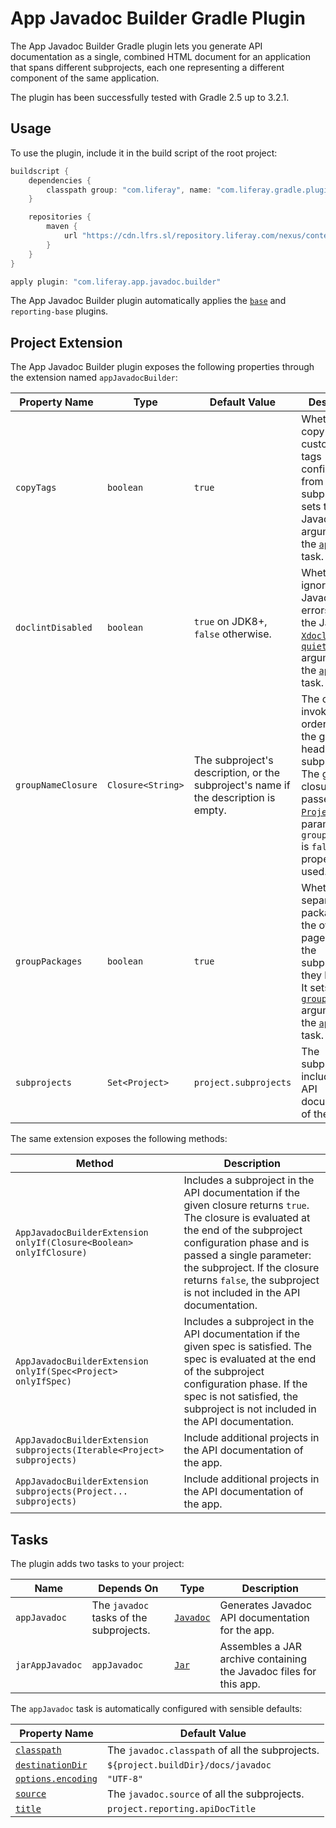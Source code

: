 # App Javadoc Builder Gradle Plugin

The App Javadoc Builder Gradle plugin lets you generate API documentation as a
single, combined HTML document for an application that spans different
subprojects, each one representing a different component of the same
application.

The plugin has been successfully tested with Gradle 2.5 up to 3.2.1.

## Usage

To use the plugin, include it in the build script of the root project:

```gradle
buildscript {
	dependencies {
		classpath group: "com.liferay", name: "com.liferay.gradle.plugins.app.javadoc.builder", version: "1.2.0"
	}

	repositories {
		maven {
			url "https://cdn.lfrs.sl/repository.liferay.com/nexus/content/groups/public"
		}
	}
}

apply plugin: "com.liferay.app.javadoc.builder"
```

The App Javadoc Builder plugin automatically applies the [`base`](https://docs.gradle.org/current/userguide/standard_plugins.html#N135C1)
and `reporting-base` plugins.

## Project Extension

The App Javadoc Builder plugin exposes the following properties through the
extension named `appJavadocBuilder`:

Property Name | Type | Default Value | Description
------------- | ---- | ------------- | -----------
`copyTags` | `boolean` | `true` | Whether to copy the custom block tags configuration from the subprojects. It sets the Javadoc [`-tag`](http://docs.oracle.com/javase/8/docs/technotes/tools/windows/javadoc.html#tag) argument for the [`appJavadoc`](#appjavadoc) task.
`doclintDisabled` | `boolean` | `true` on JDK8+, `false` otherwise. | Whether to ignore Javadoc errors. It sets the Javadoc [`-Xdoclint`](docs.oracle.com/javase/8/docs/technotes/tools/windows/javadoc.html#BEJEFABE) and [`-quiet`](http://docs.oracle.com/javase/8/docs/technotes/tools/windows/javadoc.html#CHDGFHAA) arguments for the [`appJavadoc`](#appjavadoc) task.
`groupNameClosure` | `Closure<String>` | The subproject's description, or the subproject's name if the description is empty. | The closure invoked in order to get the group heading for a subproject. The given closure is passed a [`Project`](https://docs.gradle.org/current/javadoc/org/gradle/api/Project.html) as its parameter. If `groupPackages` is `false`, this property is not used.
`groupPackages` | `boolean` | `true` | Whether to separate packages on the overview page based on the subprojects they belong to. It sets the [`-group`](docs.oracle.com/javase/8/docs/technotes/tools/unix/javadoc.html#CHDIGGII) argument for the [`appJavadoc`](#appjavadoc) task.
`subprojects` | `Set<Project>` | `project.subprojects` | The subprojects to include in the API documentation of the app.

The same extension exposes the following methods:

Method | Description
------ | -----------
`AppJavadocBuilderExtension onlyIf(Closure<Boolean> onlyIfClosure)` | Includes a subproject in the API documentation if the given closure returns `true`. The closure is evaluated at the end of the subproject configuration phase and is passed a single parameter: the subproject. If the closure returns `false`, the subproject is not included in the API documentation.
`AppJavadocBuilderExtension onlyIf(Spec<Project> onlyIfSpec)` | Includes a subproject in the API documentation if the given spec is satisfied. The spec is evaluated at the end of the subproject configuration phase. If the spec is not satisfied, the subproject is not included in the API documentation.
`AppJavadocBuilderExtension subprojects(Iterable<Project> subprojects)` | Include additional projects in the API documentation of the app.
`AppJavadocBuilderExtension subprojects(Project... subprojects)` | Include additional projects in the API documentation of the app.

## Tasks

The plugin adds two tasks to your project:

Name | Depends On | Type | Description
---- | ---------- | ---- | -----------
<a name="appjavadoc"></a>`appJavadoc` | The `javadoc` tasks of the subprojects. | [`Javadoc`](https://docs.gradle.org/current/dsl/org.gradle.api.tasks.javadoc.Javadoc.html) | Generates Javadoc API documentation for the app.
`jarAppJavadoc` | `appJavadoc` | [`Jar`](https://docs.gradle.org/current/dsl/org.gradle.api.tasks.bundling.Jar.html) | Assembles a JAR archive containing the Javadoc files for this app.

The `appJavadoc` task is automatically configured with sensible defaults:

Property Name | Default Value
------------- | -------------
[`classpath`](https://docs.gradle.org/current/dsl/org.gradle.api.tasks.javadoc.Javadoc.html#org.gradle.api.tasks.javadoc.Javadoc:classpath) | The `javadoc.classpath` of all the subprojects.
[`destinationDir`](https://docs.gradle.org/current/dsl/org.gradle.api.tasks.javadoc.Javadoc.html#org.gradle.api.tasks.javadoc.Javadoc:destinationDir) | `${project.buildDir}/docs/javadoc`
[`options.encoding`](https://docs.gradle.org/current/javadoc/org/gradle/external/javadoc/MinimalJavadocOptions.html#getEncoding()) | `"UTF-8"`
[`source`](https://docs.gradle.org/current/dsl/org.gradle.api.tasks.javadoc.Javadoc.html#org.gradle.api.tasks.javadoc.Javadoc:source) | The `javadoc.source` of all the subprojects.
[`title`](https://docs.gradle.org/current/dsl/org.gradle.api.tasks.javadoc.Javadoc.html#org.gradle.api.tasks.javadoc.Javadoc:title) | `project.reporting.apiDocTitle`